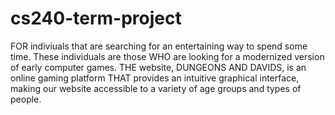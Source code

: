 # cs240-term-project
FOR indiviuals that are searching for an entertaining way to spend some time. These individuals are those WHO are looking for a modernized version of early computer games. THE website, DUNGEONS AND DAVIDS, is an online gaming platform THAT provides an intuitive graphical interface, making our website accessible to a variety of age groups and types of people. 

